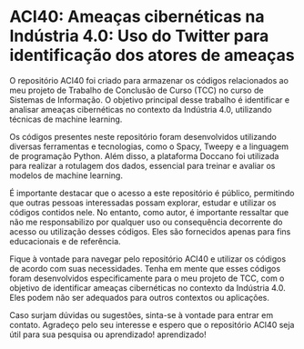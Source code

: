 # ACI40: Ameaças cibernéticas na Indústria 4.0: Uso do Twitter para identificação dos atores de ameaças


O repositório ACI40 foi criado para armazenar os códigos relacionados ao meu projeto de Trabalho de Conclusão de Curso (TCC) no curso de Sistemas de Informação. O objetivo principal desse trabalho é identificar e analisar ameaças cibernéticas no contexto da Indústria 4.0, utilizando técnicas de machine learning.

Os códigos presentes neste repositório foram desenvolvidos utilizando diversas ferramentas e tecnologias, como o Spacy, Tweepy e a linguagem de programação Python. Além disso, a plataforma Doccano foi utilizada para realizar a rotulagem dos dados, essencial para treinar e avaliar os modelos de machine learning.

É importante destacar que o acesso a este repositório é público, permitindo que outras pessoas interessadas possam explorar, estudar e utilizar os códigos contidos nele. No entanto, como autor, é importante ressaltar que não me responsabilizo por qualquer uso ou consequência decorrente do acesso ou utilização desses códigos. Eles são fornecidos apenas para fins educacionais e de referência.

Fique à vontade para navegar pelo repositório ACI40 e utilizar os códigos de acordo com suas necessidades. Tenha em mente que esses códigos foram desenvolvidos especificamente para o meu projeto de TCC, com o objetivo de identificar ameaças cibernéticas no contexto da Indústria 4.0. Eles podem não ser adequados para outros contextos ou aplicações.

Caso surjam dúvidas ou sugestões, sinta-se à vontade para entrar em contato. Agradeço pelo seu interesse e espero que o repositório ACI40 seja útil para sua pesquisa ou aprendizado! aprendizado!